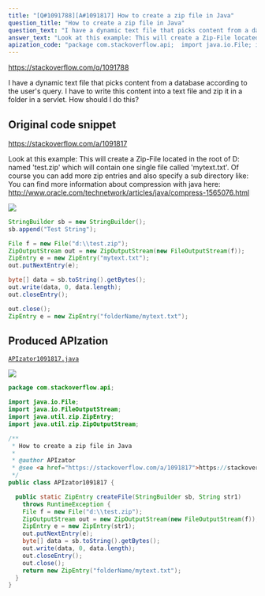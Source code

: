 ```yaml
---
title: "[Q#1091788][A#1091817] How to create a zip file in Java"
question_title: "How to create a zip file in Java"
question_text: "I have a dynamic text file that picks content from a database according to the user's query. I have to write this content into a text file and zip it in a folder in a servlet. How should I do this?"
answer_text: "Look at this example: This will create a Zip-File located in the root of D: named 'test.zip' which will contain one single file called 'mytext.txt'. Of course you can add more zip entries and also specify a sub directory like: You can find more information about compression with java here: http://www.oracle.com/technetwork/articles/java/compress-1565076.html"
apization_code: "package com.stackoverflow.api;  import java.io.File; import java.io.FileOutputStream; import java.util.zip.ZipEntry; import java.util.zip.ZipOutputStream;  /**  * How to create a zip file in Java  *  * @author APIzator  * @see <a href=\"https://stackoverflow.com/a/1091817\">https://stackoverflow.com/a/1091817</a>  */ public class APIzator1091817 {    public static ZipEntry createFile(StringBuilder sb, String str1)     throws RuntimeException {     File f = new File(\"d:\\\\test.zip\");     ZipOutputStream out = new ZipOutputStream(new FileOutputStream(f));     ZipEntry e = new ZipEntry(str1);     out.putNextEntry(e);     byte[] data = sb.toString().getBytes();     out.write(data, 0, data.length);     out.closeEntry();     out.close();     return new ZipEntry(\"folderName/mytext.txt\");   } }"
---
```


https://stackoverflow.com/q/1091788

I have a dynamic text file that picks content from a database according to the user&#x27;s query. I have to write this content into a text file and zip it in a folder in a servlet. How should I do this?



## Original code snippet

https://stackoverflow.com/a/1091817

Look at this example:
This will create a Zip-File located in the root of D: named &#x27;test.zip&#x27; which will contain one single file called &#x27;mytext.txt&#x27;. Of course you can add more zip entries and also specify a sub directory like:
You can find more information about compression with java here:
http://www.oracle.com/technetwork/articles/java/compress-1565076.html

<div class="code-logo"><img src="/stackoverflow.png" /></div>

```java
StringBuilder sb = new StringBuilder();
sb.append("Test String");

File f = new File("d:\\test.zip");
ZipOutputStream out = new ZipOutputStream(new FileOutputStream(f));
ZipEntry e = new ZipEntry("mytext.txt");
out.putNextEntry(e);

byte[] data = sb.toString().getBytes();
out.write(data, 0, data.length);
out.closeEntry();

out.close();
ZipEntry e = new ZipEntry("folderName/mytext.txt");
```

## Produced APIzation

[`APIzator1091817.java`](https://github.com/pasqualesalza/apization-temp-data/raw/master/search/APIzator1091817.java)

<div class="code-logo"><img src="/apizator.png" /></div>

```java
package com.stackoverflow.api;

import java.io.File;
import java.io.FileOutputStream;
import java.util.zip.ZipEntry;
import java.util.zip.ZipOutputStream;

/**
 * How to create a zip file in Java
 *
 * @author APIzator
 * @see <a href="https://stackoverflow.com/a/1091817">https://stackoverflow.com/a/1091817</a>
 */
public class APIzator1091817 {

  public static ZipEntry createFile(StringBuilder sb, String str1)
    throws RuntimeException {
    File f = new File("d:\\test.zip");
    ZipOutputStream out = new ZipOutputStream(new FileOutputStream(f));
    ZipEntry e = new ZipEntry(str1);
    out.putNextEntry(e);
    byte[] data = sb.toString().getBytes();
    out.write(data, 0, data.length);
    out.closeEntry();
    out.close();
    return new ZipEntry("folderName/mytext.txt");
  }
}

```